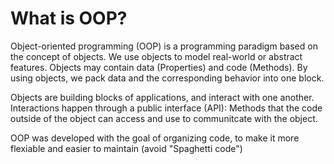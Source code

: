 # What is OOP?

Object-oriented programming (OOP) is a programming paradigm based on the concept of objects. We use objects to model real-world or abstract features. Objects may contain data (Properties) and code (Methods). By using objects, we pack data and the corresponding behavior into one block.

Objects are building blocks of applications, and interact with one another. Interactions happen through a public interface (API): Methods that the code outside of the object can access and use to communitcate with the object.

OOP was developed with the goal of organizing code, to make it more flexiable and easier to maintain (avoid "Spaghetti code")